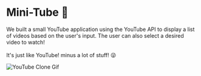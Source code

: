 # Mini-Tube 🎥

We built a small YouTube application using the YouTube API to display a list of videos based on the user's input. The user can also select a desired video to watch! 
<br/>
<br/>
It's just like YouTube! minus a lot of stuff! 😜


![YouTube Clone Gif](YouTube-Clone.gif)


